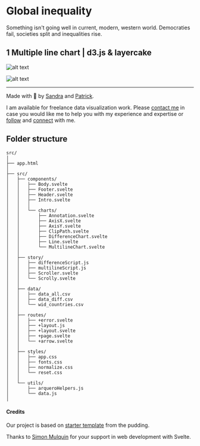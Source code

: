 # Global inequality

Something isn't going well in current, modern, western world. Democraties fail, societies split and inequalities rise.

## 1 Multiple line chart | d3.js & layercake

![alt text](<static/assets/Scrollytelling d3js and sevelte 1.png>)

![alt text](<static/assets/Scrollytelling d3js and sevelte 2.png>)

---

Made with :green_heart: by [Sandra](https://www.sandraviz.com) and [Patrick](https://www.linkedin.com/in/patrickwojda/).

I am available for freelance data visualization work. Please [contact me](https://www.sandraviz.com/contact) in case you would like me to help you with my experience and expertise or [follow](https://bsky.app/profile/sandraviz.bsky.social) and [connect](https://www.linkedin.com/in/sandradataviz/) with me.

## Folder structure

```
src/
│
├── app.html
│
├── src/
│   ├── components/
│   │   ├── Body.svelte
│   │   ├── Footer.svelte
│   │   ├── Header.svelte
│   │   ├── Intro.svelte
│   │   │
│   │   └── charts/
│   │       ├── Annotation.svelte
│   │       ├── AxisX.svelte
│   │       ├── AxisY.svelte
│   │       ├── ClipPath.svelte
│   │       ├── DifferenceChart.svelte
│   │       ├── Line.svelte
│   │       └── MultilineChart.svelte
│   │
│   ├── story/
│   │   ├── differenceScript.js
│   │   ├── multilineScript.js
│   │   ├── Scroller.svelte
│   │   └── Scrolly.svelte
│   │
│   ├── data/
│   │   ├── data_all.csv
│   │   ├── data_diff.csv
│   │   └── wid_countries.csv
│   │
│   ├── routes/
│   │   ├── +error.svelte
│   │   ├── +layout.js
│   │   ├── +layout.svelte
│   │   ├── +page.svelte
│   │   └── +arrow.svelte
│   │
│   ├── styles/
│   │   ├── app.css
│   │   ├── fonts.css
│   │   ├── normalize.css
│   │   └── reset.css
│   │
│   └── utils/
│       ├── arqueroHelpers.js
│       └── data.js
│

```




#### Credits

Our project is based on [starter template](https://github.com/the-pudding/svelte-starter) from the pudding.

Thanks to [Simon Mulquin](https://github.com/SimonMulquin) for your support in web development with Svelte.
